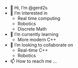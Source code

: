 - 👋 Hi, I’m @gerd2s
- 👀 I’m interested in
  - Real time computing
  - Robotics
  - Discrete Math
- 🌱 I’m currently learning
  - More modern C++
- 💞️ I’m looking to collaborate on
  - Real-time C++
  - Robotics
- 📫 How to reach me ...

<!---
gerd2s/gerd2s is a ✨ special ✨ repository because its `README.md` (this file) appears on your GitHub profile.
You can click the Preview link to take a look at your changes.
--->
